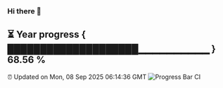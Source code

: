 ### Hi there 👋
⏳ Year progress { ████████████████████▁▁▁▁▁▁▁▁▁▁ } 68.56 %
---
⏰ Updated on Mon, 08 Sep 2025 06:14:36 GMT
![Progress Bar CI](https://github.com/Moyi321/Moyi321/workflows/Progress%20Bar%20CI/badge.svg)
